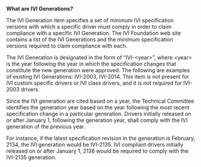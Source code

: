 **What are IVI Generations?**

The IVI Generation item specifies a set of minimum IVI specification
versions with which a specific driver must comply in order to claim
compliance with a specific IVI Generation. The IVI Foundation web site
contains a list of the IVI Generations and the minimum specification
versions required to claim compliance with each.

The IVI Generation is designated in the form of “IVI-\<year\>”, where
\<year\> is the year following the year in which the specification
changes that constitute the new generation were approved. The following
are examples of existing IVI Generations: IVI-2003, IVI-2014. This item
is not present for IVI custom specific drivers or IVI class drivers, and
it is not required for IVI-2003 drivers.

Since the IVI generation are cited based on a year, the Technical
Committee identifies the generation year based on the year following the
most recent specification change in a particular generation. Drivers
initially released on or after January 1, following the generation year,
shall comply with the IVI generation of the previous year.

For instance, if the latest specification revision in the generation is
February, 2134, the IVI generation would be IVI-2135. IVI compliant
drivers initially released on or after January 1, 2136 would be required
to comply with the IVI-2135 generation.
